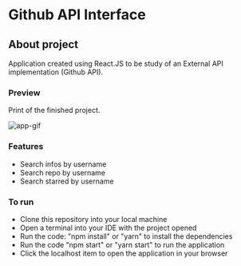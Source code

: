 # Github API Interface

## About project
Application created using React.JS to be study of an External API implementation (Github API).

### Preview
Print of the finished project.

![app-gif](https://user-images.githubusercontent.com/95775417/195698634-c5c337b6-4c5d-43bd-8532-d73bf6ae9671.gif)

### Features
 - Search infos by username
 - Search repo by username
 - Search starred by username
 
### To run
- Clone this repository into your local machine
- Open a terminal into your IDE with the project opened
- Run the code: "npm install" or "yarn" to install the dependencies
- Run the code "npm start" or "yarn start" to run the application
- Click the localhost item to open the application in your browser
